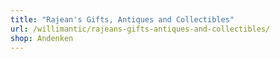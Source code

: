 ```yaml
---
title: "Rajean's Gifts, Antiques and Collectibles"
url: /willimantic/rajeans-gifts-antiques-and-collectibles/
shop: Andenken
---
```

